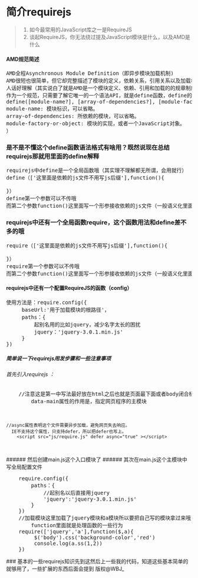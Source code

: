 
# 简介requirejs
> 1. 如今最常用的JavaScript库之一是RequireJS
> 2. 谈起RequireJS，你无法绕过提及JavaScript模块是什么，以及AMD是什么
#### AMD规范简述
<pre>
AMD全程Asynchronous Module Definition（即异步模块加载机制)
AMD很短也很简单，但它却完整描述了模块的定义，依赖关系，引用关系以及加载机制
人话好理解（其实说白了就是AMD是一个模块定义、依赖、引用和加载的的规章制度，不用过多考虑别的，
作为一个规范，只需要了解它唯一的一个语法API，就是define函数，define的语法格式是这样的
define([module-name?], [array-of-dependencies?], [module-factory-or-object]);
module-name: 模块标识，可以省略。
array-of-dependencies: 所依赖的模块，可以省略。
module-factory-or-object: 模块的实现，或者一个JavaScript对象。
）
</pre>
### 是不是不懂这个define函数语法格式有啥用？既然说现在总结requirejs那就用里面的define解释
<pre>
requirejs中define是一个全局函数哦（其实理不理解都无所谓，会用就行）
define（['这里面是依赖的js文件不用写js后缀'],function(){

}）
define第一个参数可以不传哦
而第二个参数function()这里面写一个形参接收依赖的js文件（一般语义化里面写js文件名）
</pre>
### requirejs中还有一个全局函数require，这个函数用法和define差不多的哦
<pre>
require（['这里面是依赖的js文件不用写js后缀'],function(){

}）
require第一个参数可以不传哦
而第二个参数function()这里面写一个形参接收依赖的js文件（一般语义化里面写js文件名）
</pre>
#### requirejs中还有一个配置RequireJS的函数（config）
<pre>
使用方法是：require.config({
     baseUrl:'用于加载模块的根路径'，
     paths：{
         起别名用的比如jquery，减少名字太长的困扰
         jquery：'jquery-3.0.1.min.js'
     }
})
</pre>
##### 简单说一下requirejs用发步骤和一些注意事项
###### 首先引入requirejs ：
<pre>
    //注意这是第一中写法最好放在html之后也就是页面最下面或者body闭合标签的上面（加载问题）
        data-main属性的作用是，指定网页程序的主模块 
        <script data-main="main" src="js/require.js" ></script>
    //async属性表明这个文件需要异步加载，避免网页失去响应。
      IE不支持这个属性，只支持defer，所以把defer也写上。    
        <script src="js/require.js" defer async="true" ></script>
</pre>
###### 然后创建main.js这个入口模块了 
###### 其次在main.js这个主模块中写全局配置文件
<pre>
    require.config({
        paths：{
            //起别名以后直接用jquery
            'jquery':'jquery-3.0.1.min.js'
        }
    })
    //加载模块这里加载了jquery模块和a模块所以要把自己写的模块拿过来哦
        function里面就是处理函数的一些行为
    require(['jquery','a'],function($,a){
         $('body').css('background-color','red')
         console.log(a.ss(1,2))
    })
</pre>    
### 基本的一些requirejs知识先到这然后上一些我的代码，知道这些基本简单的就够用了，一些扩展的东西后面会提到
版权@WBJ_
